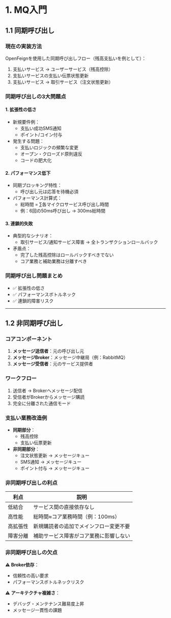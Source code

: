 # 1. MQ入門

## 1.1 同期呼び出し

### 現在の実装方法
OpenFeignを使用した同期呼び出しフロー（残高支払いを例として）：
1. 支払いサービス → ユーザーサービス（残高控除）
2. 支払いサービスの支払い伝票状態更新
3. 支払いサービス → 取引サービス（注文状態更新）

### 同期呼び出しの3大問題点

#### 1. 拡張性の低さ
- 新規要件例：
  - 支払い成功SMS通知
  - ポイント/コイン付与
- 発生する問題：
  - 支払いロジックの頻繁な変更
  - オープン・クローズド原則違反
  - コードの肥大化

#### 2. パフォーマンス低下
- 同期ブロッキング特性：
  - 呼び出し元は応答を待機必須
- パフォーマンス計算式：
  - 総時間 = ∑各マイクロサービス呼び出し時間
  - 例：6回の50ms呼び出し → 300ms総時間

#### 3. 連鎖的失敗
- 典型的なシナリオ：
  - 取引サービス/通知サービス障害 → 全トランザクションロールバック
- 矛盾点：
  - 完了した残高控除はロールバックすべきでない
  - コア業務と補助業務は分離すべき

### 同期呼び出し問題まとめ
- ✅ 拡張性の低さ
- ✅ パフォーマンスボトルネック
- ✅ 連鎖的障害リスク

---

## 1.2 非同期呼び出し

### コアコンポーネント
1. **メッセージ送信者**：元の呼び出し元
2. **メッセージBroker**：メッセージ中継局（例：RabbitMQ）
3. **メッセージ受信者**：元のサービス提供者

### ワークフロー
1. 送信者 → Brokerへメッセージ配信
2. 受信者がBrokerからメッセージ購読
3. 完全に分離された通信モード

### 支払い業務改造例
- **同期部分**：
  - 残高控除
  - 支払い伝票更新
- **非同期部分**：
  - 注文状態更新 → メッセージキュー
  - SMS通知 → メッセージキュー
  - ポイント付与 → メッセージキュー

### 非同期呼び出しの利点
| 利点 | 説明 |
|------|------|
| 低結合 | サービス間の直接依存なし |
| 高性能 | 総時間≈コア業務時間（例：100ms） |
| 高拡張性 | 新規購読者の追加でメインフロー変更不要 |
| 障害分離 | 補助サービス障害がコア業務に影響しない |

### 非同期呼び出しの欠点
⚠️ **Broker依存**：  
- 信頼性の高い要求 
- パフォーマンスボトルネックリスク  

⚠️ **アーキテクチャ複雑さ**：  
- デバッグ・メンテナンス難易度上昇  
- メッセージ一貫性の課題  
